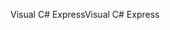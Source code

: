 <span data-ttu-id="e678a-101">Visual C# Express</span><span class="sxs-lookup"><span data-stu-id="e678a-101">Visual C# Express</span></span>